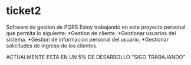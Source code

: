 # ticket2
Software de gestion de PQRS
Estoy trabajando en este proyecto personal que permita lo siguiente:
*Gestion de cliente.
*Gestionar usuarios del sistema.
*Gestion de informacion personal del usuario.
*Gestionar solicitudes de ingreso de los clientes.


ACTUALMENTE ESTA EN UN 5% DE DESARROLLO "SIGO TRABAJANDO"


